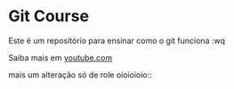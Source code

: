 # Git Course

Este é um reposítório para ensinar como o git funciona :wq

Saiba mais em [youtube.com](https://youtube.com)

mais um alteração só de role 
oioioioio::
